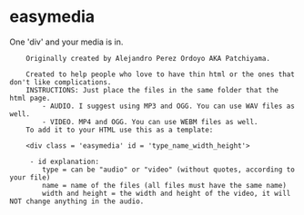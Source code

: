 easymedia
=========

One 'div' and your media is in.

		Originally created by Alejandro Perez Ordoyo AKA Patchiyama.

		Created to help people who love to have thin html or the ones that don't like complications.
		INSTRUCTIONS: Just place the files in the same folder that the html page.
			- AUDIO. I suggest using MP3 and OGG. You can use WAV files as well. 
			- VIDEO. MP4 and OGG. You can use WEBM files as well. 
		To add it to your HTML use this as a template:

		<div class = 'easymedia' id = 'type_name_width_height'>
		
		 - id explanation:
		 	type = can be "audio" or "video" (without quotes, according to your file)
		 	name = name of the files (all files must have the same name)
		 	width and height = the width and height of the video, it will NOT change anything in the audio.
